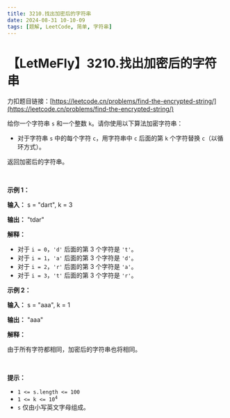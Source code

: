 ```yaml
---
title: 3210.找出加密后的字符串
date: 2024-08-31 10-10-09
tags: [题解, LeetCode, 简单, 字符串]
---
```


# 【LetMeFly】3210.找出加密后的字符串

力扣题目链接：[https://leetcode.cn/problems/find-the-encrypted-string/](https://leetcode.cn/problems/find-the-encrypted-string/)

<p>给你一个字符串 <code>s</code> 和一个整数 <code>k</code>。请你使用以下算法加密字符串：</p>

<ul>
	<li>对于字符串 <code>s</code> 中的每个字符 <code>c</code>，用字符串中 <code>c</code> 后面的第 <code>k</code> 个字符替换 <code>c</code>（以循环方式）。</li>
</ul>

<p>返回加密后的字符串。</p>

<p>&nbsp;</p>

<p><strong class="example">示例 1：</strong></p>

<div class="example-block">
<p><strong>输入：</strong> <span class="example-io">s = "dart", k = 3</span></p>

<p><strong>输出：</strong> <span class="example-io">"tdar"</span></p>

<p><strong>解释：</strong></p>

<ul>
	<li>对于 <code>i = 0</code>，<code>'d'</code> 后面的第 3 个字符是 <code>'t'</code>。</li>
	<li>对于 <code>i = 1</code>，<code>'a'</code> 后面的第 3 个字符是 <code>'d'</code>。</li>
	<li>对于 <code>i = 2</code>，<code>'r'</code> 后面的第 3 个字符是 <code>'a'</code>。</li>
	<li>对于 <code>i = 3</code>，<code>'t'</code> 后面的第 3 个字符是 <code>'r'</code>。</li>
</ul>
</div>

<p><strong class="example">示例 2：</strong></p>

<div class="example-block">
<p><strong>输入：</strong> <span class="example-io">s = "aaa", k = 1</span></p>

<p><strong>输出：</strong> <span class="example-io">"aaa"</span></p>

<p><strong>解释：</strong></p>

<p>由于所有字符都相同，加密后的字符串也将相同。</p>
</div>

<p>&nbsp;</p>

<p><strong>提示：</strong></p>

<ul>
	<li><code>1 &lt;= s.length &lt;= 100</code></li>
	<li><code>1 &lt;= k &lt;= 10<sup>4</sup></code></li>
	<li><code>s</code> 仅由小写英文字母组成。</li>
</ul>


    